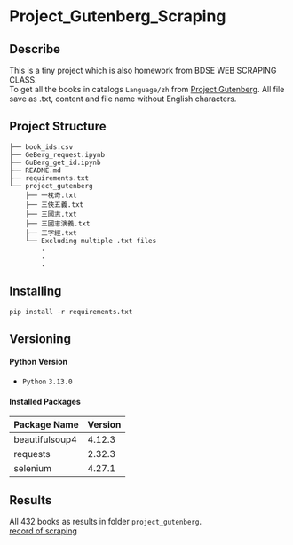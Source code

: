 # Project_Gutenberg_Scraping

## Describe 
This is a tiny project which is also homework from BDSE WEB SCRAPING CLASS.\
To get all the books in catalogs `Language/zh` from [Project Gutenberg](https://www.gutenberg.org/).
All file save as .txt, content and file name without English characters.

## Project Structure
```
├── book_ids.csv
├── GeBerg_request.ipynb
├── GuBerg_get_id.ipynb
├── README.md
├── requirements.txt
└── project_gutenberg
    ├── 一枕奇.txt
    ├── 三俠五義.txt
    ├── 三國志.txt
    ├── 三國志演義.txt
    ├── 三字經.txt
    └── Excluding multiple .txt files
        .
        .
        .
```


## Installing
`pip install -r requirements.txt`

## Versioning

#### Python Version
- `Python` `3.13.0`
#### Installed Packages
| Package Name | Version  |
|--------------|----------|
| beautifulsoup4 | 4.12.3 |
| requests     | 2.32.3 |
| selenium        | 4.27.1 |

## Results
All 432 books as results in folder `project_gutenberg`.\
[record of scraping](https://youtu.be/Dd2Gt-CsUn4)
